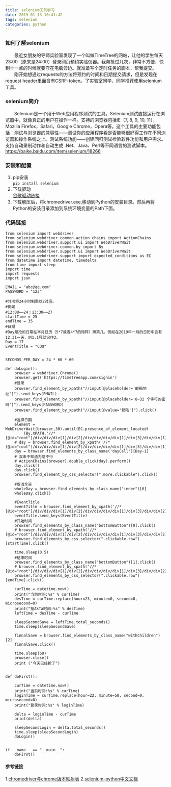 ```yaml
---
title: selenium工具学习
date: 2019-01-13 10:41:42
tags: selenium
categories: python
---
```



### 如何了解selenium
&emsp;&emsp;最近女朋友的导师实验室发现了一个叫做TimeTree的网站，让他的学生每天23:00（原来是24:00）登录网页预约实验仪器。我帮抢过几次，非常不方便，快到十一点的时候就要守在电脑旁边。就准备写个定时任务的脚本，帮我提交。
&emsp;&emsp;刚开始想通过requests的方法将预约的时间和日期提交请求，但是发现在request header里面含有CSRF-token。了实验室同学，同学推荐使用selenium工具。

<!--more-->
### selenium简介
&emsp;&emsp;Selenium是一个用于Web应用程序测试的工具。Selenium测试直接运行在浏览器中，就像真正的用户在操作一样。支持的浏览器包括IE（7, 8, 9, 10, 11），Mozilla Firefox，Safari，Google Chrome，Opera等。这个工具的主要功能包括：测试与浏览器的兼容性——测试你的应用程序看是否能够很好得工作在不同浏览器和操作系统之上。测试系统功能——创建回归测试检验软件功能和用户需求。支持自动录制动作和自动生成 .Net、Java、Perl等不同语言的测试脚本。https://baike.baidu.com/item/selenium/18266

### 安装和配置
  1. pip安装  
    `pip install selenium`
  2. 下载驱动  
   [谷歌驱动链接](http://chromedriver.storage.googleapis.com/index.html)
  3. 下载解压后，将chromedriver.exe,移动到Python的安装目录。然后再将Python的安装目录添加到系统环境变量的Path下面。

### 代码链接
```
from selenium import webdriver
from selenium.webdriver.common.action_chains import ActionChains
from selenium.webdriver.support.ui import WebDriverWait
from selenium.webdriver.common.by import By
from selenium.webdriver.support.ui import WebDriverWait
from selenium.webdriver.support import expected_conditions as EC
from datetime import datetime, timedelta
from time import sleep
import time
import requests
import json

EMAIL = "abc@qq.com"
PASSWORD = "123"

#时间将24小时制乘以2对应。
#例如
#12:00——24；13:30——27
startTime = 25
endTime = 35
#日期
#Day是抢的日期在本月日历（5*7或者4*7的矩阵）排第几，例如在2019年一月的日历中含有12.31一天，则1.1号就记作2。
Day = 17
EventTitle = "CQQ"


SECONDS_PER_DAY = 24 * 60 * 60

def doLogin():
    browser = webdriver.Chrome()
    browser.get('https://timetreeapp.com/signin')
    #登录
    browser.find_element_by_xpath("//input[@placeholder='邮箱地址']").send_keys(EMAIL)
    browser.find_element_by_xpath("//input[@placeholder='8~32 个字符的密码']").send_keys(PASSWORD)
    browser.find_element_by_xpath("//input[@value='登陆']").click()

    #选择日期
    element = WebDriverWait(browser,30).until(EC.presence_of_element_located(
        (By.XPATH,'//*[@id="root"]/div/div/div[1]/div[2]/div/div/div/div[1]/div[3]/div/div[1]/div[2]/div[3]/div[2]/div[3]')))
    # day = browser.find_element_by_xpath('//*[@id="root"]/div/div/div[1]/div[2]/div/div/div/div[1]/div[3]/div/div[1]/div[2]/div[3]/div[2]/div[3]')
    day = browser.find_elements_by_class_name('dayCell')[Day-1]
    # 双击不知道为啥不行
    # ActionChains(browser).double_click(day).perform()
    day.click()
    day.click()
    browser.find_element_by_css_selector(".more.clickable").click()

    #取消全天
    wholeDay = browser.find_elements_by_class_name("inner")[0]
    wholeDay.click()

    #EventTitle
    eventTitle = browser.find_element_by_xpath('//*[@id="root"]/div/div/div[1]/div[2]/div/div/div/div[1]/div[3]/div/div[2]/div[2]/span/div/div/div/div[3]/textarea')
    eventTitle.send_keys(EventTitle)
    #开始时间
    browser.find_elements_by_class_name("bottomButton")[0].click()
    # browser.find_element_by_xpath('//*[@id="root"]/div/div/div[1]/div[2]/div/div/div/div[1]/div[3]/div/div[2]/div[2]/span/div/div/div/div[4]/div[1]/span/div/div/div[2]/a[33]').click()
    browser.find_elements_by_css_selector(".clickable.row")[startTime].click()

    time.sleep(0.5)
    #结束时间
    browser.find_elements_by_class_name("bottomButton")[1].click()
    # browser.find_element_by_xpath('//*[@id="root"]/div/div/div[1]/div[2]/div/div/div/div[1]/div[3]/div/div[2]/div[2]/span/div/div/div/div[4]/div[2]/span/div/div/div[2]/a[41]').click()
    browser.find_elements_by_css_selector(".clickable.row")[endTime].click()

    curTime = datetime.now()
    print("当前时间:%s" % curTime)
    desTime = curTime.replace(hour=23, minute=0, second=0, microsecond=0)
    print("抢AkTa时间:%s" % desTime)
    leftTime = desTime - curTime

    sleepSecondSave = leftTime.total_seconds()
    time.sleep(sleepSecondSave)

    finnalSave = browser.find_elements_by_class_name("withChildren")[2]
    finnalSave.click()

    time.sleep(60)
    browser.close()
    print ("今天已经抢了")


def doFirst():

    curTime = datetime.now()
    print("当前时间:%s" % curTime)
    loginTime = curTime.replace(hour=22, minute=58, second=0, microsecond=0)
    print("登录时间:%s" % loginTime)

    delta = loginTime - curTime
    print(delta)

    sleepSecondLogin = delta.total_seconds()
    time.sleep(sleepSecondLogin)
    doLogin()


if __name__ == "__main__":
    doFirst()
```

#### 参考链接
1.[chromedriver与chrome版本映射表](https://blog.csdn.net/huilan_same/article/details/51896672)
2.[selenium-python中文文档](https://selenium-python.readthedocs.io/)
